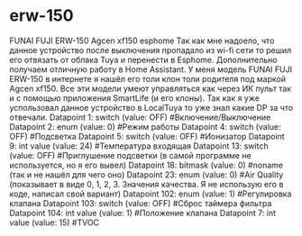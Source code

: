 # erw-150
FUNAI FUJI ERW-150 Agcen xf150 esphome
Так как мне надоело, что данное устройство после выключения пропадало из wi-fi сети то решил его отвязать от облака Tuya и перенести в Esphome.
Дополнительно получаем отличную работу в Home Assistant.
У меня модель FUNAI FUJI ERW-150 в интернете я нашёл его толи клон толи родителя под маркой Agcen xf150.
Все эти модели умеют управляться как через ИК пульт так и с помощью приложения SmartLife (и его клоны).
Так как я уже успользовал данное устройство в LocalTuya то уже знал какие DP за что отвечали.
Datapoint 1: switch (value: OFF) #Включение/Выключение
Datapoint 2: enum (value: 0) #Режим работы
Datapoint 4: switch (value: OFF) #Подсветка
Datapoint 5: switch (value: OFF) #Ионизатор
Datapoint 9: int value (value: 24) #Температура входящая
Datapoint 13: switch (value: OFF) #Приглушение подсветки (в самой программе не используется, но я его вывел)
Datapoint 18: bitmask (value: 0) #noname (так и не нашёл для чего оно)
Datapoint 23: enum (value: 0) #Air Quality (показывает в виде 0, 1, 2, 3. Значения качества. Я не использую его в коде, написал свой вариант)
Datapoint 102: enum (value: 1) #Регулировка клапана
Datapoint 103: switch (value: OFF) #Сброс таймера фильтра
Datapoint 104: int value (value: 1) #Положение клапана
Datapoint 7: int value (value: 15) #TVOC
